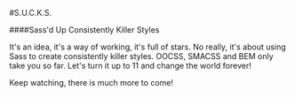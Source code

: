 #S.U.C.K.S.

####Sass'd Up Consistently Killer Styles

It's an idea, it's a way of working, it's full of stars. No really, it's about using Sass to create consistently killer styles. OOCSS, SMACSS and BEM only take you so far. Let's turn it up to 11 and change the world forever!

Keep watching, there is much more to come!
